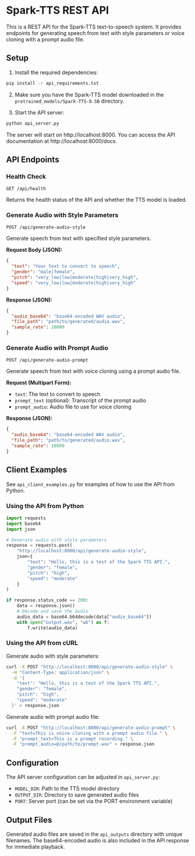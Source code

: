 # Spark-TTS REST API

This is a REST API for the Spark-TTS text-to-speech system. It provides endpoints for generating speech from text with style parameters or voice cloning with a prompt audio file.

## Setup

1. Install the required dependencies:

```bash
pip install -r api_requirements.txt
```

2. Make sure you have the Spark-TTS model downloaded in the `pretrained_models/Spark-TTS-0.5B` directory.

3. Start the API server:

```bash
python api_server.py
```

The server will start on http://localhost:8000. You can access the API documentation at http://localhost:8000/docs.

## API Endpoints

### Health Check

```
GET /api/health
```

Returns the health status of the API and whether the TTS model is loaded.

### Generate Audio with Style Parameters

```
POST /api/generate-audio-style
```

Generate speech from text with specified style parameters.

**Request Body (JSON):**

```json
{
  "text": "Your text to convert to speech",
  "gender": "male|female",
  "pitch": "very_low|low|moderate|high|very_high",
  "speed": "very_low|low|moderate|high|very_high"
}
```

**Response (JSON):**

```json
{
  "audio_base64": "base64-encoded WAV audio",
  "file_path": "path/to/generated/audio.wav",
  "sample_rate": 16000
}
```

### Generate Audio with Prompt Audio

```
POST /api/generate-audio-prompt
```

Generate speech from text with voice cloning using a prompt audio file.

**Request (Multipart Form):**

- `text`: The text to convert to speech
- `prompt_text` (optional): Transcript of the prompt audio
- `prompt_audio`: Audio file to use for voice cloning

**Response (JSON):**

```json
{
  "audio_base64": "base64-encoded WAV audio",
  "file_path": "path/to/generated/audio.wav",
  "sample_rate": 16000
}
```

## Client Examples

See `api_client_examples.py` for examples of how to use the API from Python.

### Using the API from Python

```python
import requests
import base64
import json

# Generate audio with style parameters
response = requests.post(
    "http://localhost:8000/api/generate-audio-style",
    json={
        "text": "Hello, this is a test of the Spark TTS API.",
        "gender": "female",
        "pitch": "high",
        "speed": "moderate"
    }
)

if response.status_code == 200:
    data = response.json()
    # Decode and save the audio
    audio_data = base64.b64decode(data["audio_base64"])
    with open("output.wav", "wb") as f:
        f.write(audio_data)
```

### Using the API from cURL

Generate audio with style parameters:

```bash
curl -X POST "http://localhost:8000/api/generate-audio-style" \
  -H "Content-Type: application/json" \
  -d '{
    "text": "Hello, this is a test of the Spark TTS API.",
    "gender": "female",
    "pitch": "high",
    "speed": "moderate"
  }' > response.json
```

Generate audio with prompt audio file:

```bash
curl -X POST "http://localhost:8000/api/generate-audio-prompt" \
  -F "text=This is voice cloning with a prompt audio file." \
  -F "prompt_text=This is a prompt recording." \
  -F "prompt_audio=@/path/to/prompt.wav" > response.json
```

## Configuration

The API server configuration can be adjusted in `api_server.py`:

- `MODEL_DIR`: Path to the TTS model directory
- `OUTPUT_DIR`: Directory to save generated audio files
- `PORT`: Server port (can be set via the PORT environment variable)

## Output Files

Generated audio files are saved in the `api_outputs` directory with unique filenames. The base64-encoded audio is also included in the API response for immediate playback. 